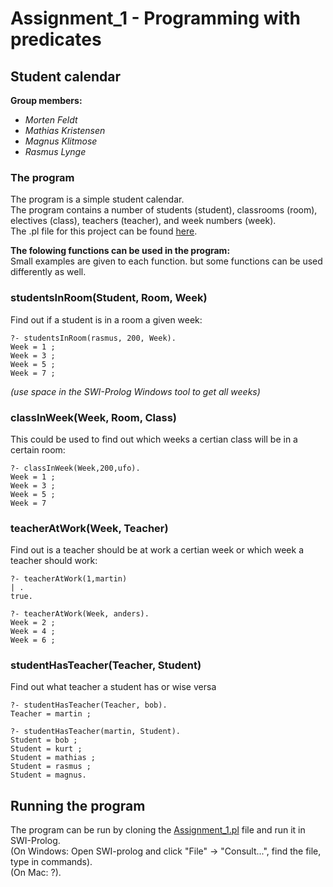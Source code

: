 # Assignment_1 - Programming with predicates  

## Student calendar  

**Group members:**
- *Morten Feldt*  
- *Mathias Kristensen*  
- *Magnus Klitmose*   
- *Rasmus Lynge*

  
### The program  
The program is a simple student calendar.  
The program contains a number of students (student), classrooms (room), electives (class), teachers (teacher), and week numbers (week).  
The .pl file for this project can be found [here](https://github.com/Magmose/Math-MMMR/blob/main/Math_Assigment_1/Assignment_1.pl).  
  

**The folowing functions can be used in the program:**  
Small examples are given to each function. but some functions can be used differently as well.  
  
### studentsInRoom(Student, Room, Week)  
Find out if a student is in a room a given week:  
```
?- studentsInRoom(rasmus, 200, Week).
Week = 1 ;
Week = 3 ;
Week = 5 ;
Week = 7 ;
```
  
*(use space in the SWI-Prolog Windows tool to get all weeks)*  

### classInWeek(Week, Room, Class)  
This could be used to find out which weeks a certian class will be in a certain room:  

```
?- classInWeek(Week,200,ufo).
Week = 1 ;
Week = 3 ;
Week = 5 ;
Week = 7
```  

### teacherAtWork(Week, Teacher)
Find out is a teacher should be at work a certian week or which week a teacher should work:
```
?- teacherAtWork(1,martin)
| .
true.

?- teacherAtWork(Week, anders).
Week = 2 ;
Week = 4 ;
Week = 6 ;
``` 

### studentHasTeacher(Teacher, Student)  
Find out what teacher a student has or wise versa 
```
?- studentHasTeacher(Teacher, bob).
Teacher = martin ;

?- studentHasTeacher(martin, Student).
Student = bob ;
Student = kurt ;
Student = mathias ;
Student = rasmus ;
Student = magnus.
```

## Running the program
The program can be run by cloning the [Assignment_1.pl](https://github.com/Magmose/Math-MMMR/blob/main/Math_Assigment_1/Assignment_1.pl) file and run it in SWI-Prolog.  
(On Windows: Open SWI-prolog and click "File" -> "Consult...", find the file, type in commands).  
(On Mac: ?).  

